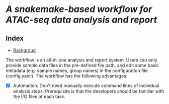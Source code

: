 # ***A snakemake-based workflow for ATAC-seq data analysis and report***

## **Index**

* [Backgroud](#background)

The workflow is an all-in-one analysis and report system. Users can only provide sample data files in the pre-defined file path, and edit some basic metadata (e.g. sample names, group names) in the configuration file (config.yaml). The workflow has the following advantages:

* [x] Automation: Don't need manually execute command lines of individual analysis steps. Prerequisite is that the developers should be familiar with the I/O files of each task.